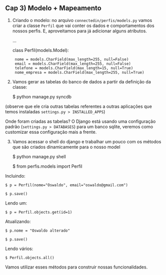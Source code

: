 ## Cap 3) Modelo + Mapeamento

1) Criando o modelo: no arquivo `connectedin/perfis/models.py` vamos criar a classe `Perfil` que vai conter os dados e comportamentos dos nossos perfis. E, aproveitamos para já adicionar alguns atributos.

    ...

    class Perfil(models.Model):
        
        nome = models.CharField(max_length=255, null=False)
        email = models.CharField(max_length=255, null=False)     
        telefone = models.CharField(max_length=15, null=True)
        nome_empresa = models.CharField(max_length=255, null=True)

2) Vamos gerar as tabelas do banco de dados a partir da definição da classe:

    $ python manage.py syncdb

(observe que ele cria outras tabelas referentes a outras aplicações que temos instaladas `settings.py > INSTALLED_APPS`)

Onde foram criadas as tabelas? O Django está usando uma configuração padrão (`settings.py > DATABASES`) para um banco sqlite, veremos como customizar essa configuração mais a frente.

3) Vamos acessar o shell do django e trabalhar um pouco com os métodos que são criados dinamicamente para o nosso model

    $ python manage.py shell

    $ from perfis.models import Perfil

Incluindo:

    $ p = Perfil(nome="Oswaldo", email="oswaldo@gmail.com")

    $ p.save()

Lendo um:

    $ p = Perfil.objects.get(id=1)

Atualizando:

    $ p.nome = "Oswaldo alterado"

    $ p.save()

Lendo vários:
    
    $ Perfil.objects.all()

Vamos utilizar esses métodos para construir nossas funcionalidades.